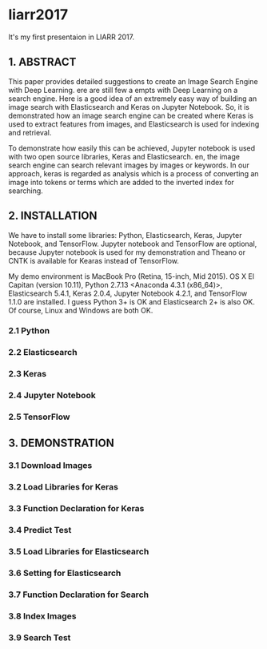 # liarr2017

It's my first presentaion in LIARR 2017.

## 1. ABSTRACT

This paper provides detailed suggestions to create an Image Search Engine with Deep Learning.  ere are still few a empts with Deep Learning on a search engine. Here is a good idea of an extremely easy way of building an image search with Elasticsearch and Keras on Jupyter Notebook. So, it is demonstrated how an image search engine can be created where Keras is used to extract features from images, and Elasticsearch is used for indexing and retrieval. 

To demonstrate how easily this can be achieved, Jupyter notebook is used with two open source libraries, Keras and Elasticsearch.  en, the image search engine can search relevant images by images or keywords. In our approach, keras is regarded as analysis which is a process of converting an image into tokens or terms which are added to the inverted index for searching.

## 2. INSTALLATION

We have to install some libraries: Python, Elasticsearch, Keras, Jupyter Notebook, and TensorFlow. Jupyter notebook and TensorFlow are optional, because Jupyter notebook is used for my demonstration and Theano or CNTK is available for Kearas instead of TensorFlow.

My demo environment is MacBook Pro (Retina, 15-inch, Mid 2015). OS X El Capitan (version 10.11), Python 2.7.13 <Anaconda 4.3.1 (x86_64)>, Elasticsearch 5.4.1, Keras 2.0.4, Jupyter Notebook 4.2.1, and TensorFlow 1.1.0 are installed. I guess Python 3+ is OK and Elasticsearch 2+ is also OK. Of course, Linux and Windows are both OK.

### 2.1 Python

### 2.2 Elasticsearch

### 2.3 Keras

### 2.4 Jupyter Notebook

### 2.5 TensorFlow

## 3. DEMONSTRATION

### 3.1 Download Images

### 3.2 Load Libraries for Keras

### 3.3 Function Declaration for Keras

### 3.4 Predict Test

### 3.5 Load Libraries for Elasticsearch

### 3.6 Setting for Elasticsearch

### 3.7 Function Declaration for Search

### 3.8 Index Images

### 3.9 Search Test



